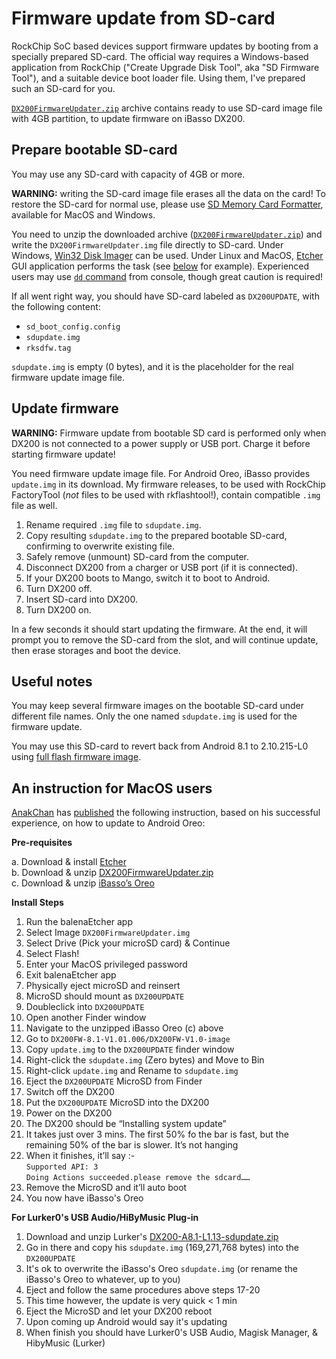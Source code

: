 # Firmware update from SD-card

RockChip SoC based devices support firmware updates by booting from a specially prepared SD-card. The official way requires a Windows-based application from RockChip ("Create Upgrade Disk Tool", aka "SD Firmware Tool"), and a suitable device boot loader file. Using them, I've prepared such an SD-card for you.

[`DX200FirmwareUpdater.zip`](https://github.com/Lurker00/DX200-Firmware-Add-on/releases/download/DX200FirmwareUpdater/DX200FirmwareUpdater.zip) archive contains ready to use SD-card image file with 4GB partition, to update firmware on iBasso DX200.

## Prepare bootable SD-card
You may use any SD-card with capacity of 4GB or more.

**WARNING:** writing the SD-card image file erases all the data on the card! To restore the SD-card for normal use, please use [SD Memory Card Formatter](https://www.sdcard.org/downloads/formatter_4/), available for MacOS and Windows.

You need to unzip the downloaded archive ([`DX200FirmwareUpdater.zip`](https://github.com/Lurker00/DX200-Firmware-Add-on/releases/download/DX200FirmwareUpdater/DX200FirmwareUpdater.zip)) and write the `DX200FirmwareUpdater.img` file directly to SD-card. Under Windows, [Win32 Disk Imager](https://sourceforge.net/projects/win32diskimager/) can be used. Under Linux and MacOS, [Etcher](https://en.wikipedia.org/wiki/Etcher_(software)) GUI application performs the task (see [below](#an-instruction-for-macos-users) for example). Experienced users may use [`dd` command](https://en.wikipedia.org/wiki/Dd_(Unix)) from console, though great caution is required!

If all went right way, you should have SD-card labeled as `DX200UPDATE`, with the following content:
* `sd_boot_config.config`
* `sdupdate.img`
* `rksdfw.tag`

`sdupdate.img` is empty (0 bytes), and it is the placeholder for the real firmware update image file.

## Update firmware

**WARNING:** Firmware update from bootable SD card is performed only when DX200 is not connected to a power supply or USB port. Charge it before starting firmware update!

You need firmware update image file. For Android Oreo, iBasso provides `update.img` in its download. My firmware releases, to be used with RockChip FactoryTool (*not* files to be used with rkflashtool!), contain compatible `.img` file as well.

1. Rename required `.img` file to `sdupdate.img`.
2. Copy resulting `sdupdate.img` to the prepared bootable SD-card, confirming to overwrite existing file.
3. Safely remove (unmount) SD-card from the computer.
4. Disconnect DX200 from a charger or USB port (if it is connected).
5. If your DX200 boots to Mango, switch it to boot to Android.
6. Turn DX200 off.
7. Insert SD-card into DX200.
8. Turn DX200 on.

In a few seconds it should start updating the firmware. At the end, it will prompt you to remove the SD-card from the slot, and will continue update, then erase storages and boot the device.

## Useful notes

You may keep several firmware images on the bootable SD-card under different file names. Only the one named `sdupdate.img` is used for the firmware update.

You may use this SD-card to revert back from Android 8.1 to 2.10.215-L0 using [full flash firmware image](https://github.com/Lurker00/DX200-firmware/releases/download/v2.10.215/DX200FirmwareV2.10.215-L0-fullflash.zip).

## An instruction for MacOS users

[AnakChan](https://www.head-fi.org/members/anakchan.194497/) has [published](https://www.head-fi.org/threads/791531/page-1266#post-14613722) the following instruction, based on his successful experience, on how to update to Android Oreo:

**Pre-requisites**

a. Download & install [Etcher](https://en.wikipedia.org/wiki/Etcher_(software))<br />
b. Download & unzip [DX200FirmwareUpdater.zip](https://github.com/Lurker00/DX200-Firmware-Add-on/releases/download/DX200FirmwareUpdater/DX200FirmwareUpdater.zip)<br />
c. Download & unzip [iBasso’s Oreo](http://ibasso.com/down.php)<br />

**Install Steps**
1. Run the balenaEtcher app
1. Select Image `DX200FirmwareUpdater.img`
1. Select Drive (Pick your microSD card) & Continue
1. Select Flash!
1. Enter your MacOS privileged password
1. Exit balenaEtcher app
1. Physically eject microSD and reinsert
1. MicroSD should mount as `DX200UPDATE`
1. Doubleclick into `DX200UPDATE`
1. Open another Finder window
1. Navigate to the unzipped iBasso Oreo (c) above
1. Go to `DX200FW-8.1-V1.01.006/DX200FW-V1.0-image`
1. Copy `update.img` to the `DX200UPDATE` finder window
1. Right-click the `sdupdate.img` (Zero bytes) and Move to Bin
1. Right-click `update.img` and Rename to `sdupdate.img`
1. Eject the `DX200UPDATE` MicroSD from Finder
1. Switch off the DX200
1. Put the `DX200UPDATE` MicroSD into the DX200
1. Power on the DX200
1. The DX200 should be “Installing system update”
1. It takes just over 3 mins. The first 50% fo the bar is fast, but the remaining 50% of the bar is slower. It’s not hanging
1. When it finishes, it’ll say :-<br />
    `Supported API: 3`<br />
    `Doing Actions succeeded.please remove the sdcard……`<br />
1. Remove the MicroSD and it’ll auto boot
1. You now have iBasso's Oreo

**For Lurker0's USB Audio/HiByMusic Plug-in**
1. Download and unzip Lurker's [DX200-A8.1-L1.13-sdupdate.zip](https://github.com/Lurker00/DX200-Firmware-Add-on/releases/tag/v1.13)
1. Go in there and copy his `sdupdate.img` (169,271,768 bytes) into the `DX200UPDATE`
1. It's ok to overwrite the iBasso's Oreo `sdupdate.img` (or rename the iBasso's Oreo to whatever, up to you)
1. Eject and follow the same procedures above steps 17-20
1. This time however, the update is very quick < 1 min
1. Eject the MicroSD and let your DX200 reboot
1. Upon coming up Android would say it's updating
1. When finish you should have Lurker0's USB Audio, Magisk Manager, & HibyMusic (Lurker)

